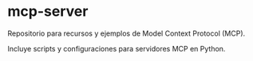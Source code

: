 # mcp-server

Repositorio para recursos y ejemplos de Model Context Protocol (MCP).

Incluye scripts y configuraciones para servidores MCP en Python.